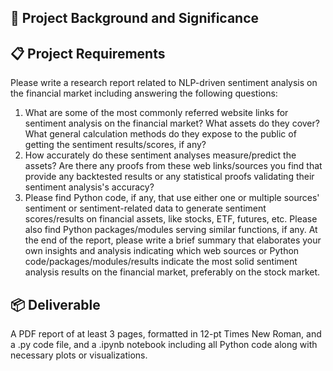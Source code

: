 ## 🎯 Project Background and Significance


## 📋 Project Requirements
Please write a research report related to NLP-driven sentiment analysis on the financial market including answering the following questions:
1. What are some of the most commonly referred website links for sentiment analysis on the financial market? What assets do they cover? What general calculation methods do they expose to the public of getting the sentiment results/scores, if any?
2. How accurately do these sentiment analyses measure/predict the assets? Are there any proofs from these web links/sources you find that provide any backtested results or any statistical proofs validating their sentiment analysis's accuracy?
3. Please find Python code, if any, that use either one or multiple sources' sentiment or sentiment-related data to generate sentiment scores/results on financial assets, like stocks, ETF, futures, etc. Please also find Python packages/modules serving similar functions, if any.
At the end of the report, please write a brief summary that elaborates your own insights and analysis indicating which web sources or Python code/packages/modules/results indicate the most solid sentiment analysis results on the financial market, preferably on the stock market.

## 📦 Deliverable
A PDF report of at least 3 pages, formatted in 12-pt Times New Roman, and a .py code file, and a .ipynb notebook including all Python code along with necessary plots or visualizations.